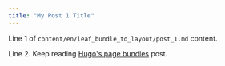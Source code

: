 ```yaml
---
title: "My Post 1 Title"
---
```


Line 1 of `content/en/leaf_bundle_to_layout/post_1.md` content.

Line 2. Keep reading [Hugo's page bundles](/blogs/hugo_page_bundles/) post.
